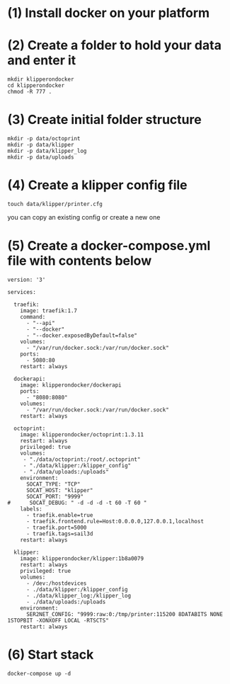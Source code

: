 # (1) Install docker on your platform


# (2) Create a folder to hold your data and enter it

```
mkdir klipperondocker
cd klipperondocker
chmod -R 777 .
```


# (3) Create initial folder structure

```
mkdir -p data/octoprint
mkdir -p data/klipper
mkdir -p data/klipper_log
mkdir -p data/uploads
```

# (4) Create a klipper config file
```
touch data/klipper/printer.cfg
```
you can copy an existing config or create a new one


# (5) Create a docker-compose.yml file with contents below
```
version: '3'

services:

  traefik:
    image: traefik:1.7
    command: 
      - "--api"
      - "--docker"
      - "--docker.exposedByDefault=false"
    volumes:
      - "/var/run/docker.sock:/var/run/docker.sock"
    ports:
      - 5080:80
    restart: always

  dockerapi:
    image: klipperondocker/dockerapi
    ports:
      - "8080:8080"
    volumes:
      - "/var/run/docker.sock:/var/run/docker.sock"
    restart: always

  octoprint:
    image: klipperondocker/octoprint:1.3.11
    restart: always
    privileged: true
    volumes:
     - "./data/octoprint:/root/.octoprint"
     - "./data/klipper:/klipper_config"
     - "./data/uploads:/uploads"
    environment:
      SOCAT_TYPE: "TCP"
      SOCAT_HOST: "klipper"
      SOCAT_PORT: "9999"
#      SOCAT_DEBUG: " -d -d -d -t 60 -T 60 "
    labels:
      - traefik.enable=true
      - traefik.frontend.rule=Host:0.0.0.0,127.0.0.1,localhost
      - traefik.port=5000
      - traefik.tags=sail3d
    restart: always

  klipper:
    image: klipperondocker/klipper:1b8a0079
    restart: always
    privileged: true
    volumes:
      - /dev:/hostdevices
      - ./data/klipper:/klipper_config
      - ./data/klipper_log:/klipper_log
      - ./data/uploads:/uploads
    environment:
      SER2NET_CONFIG: "9999:raw:0:/tmp/printer:115200 8DATABITS NONE 1STOPBIT -XONXOFF LOCAL -RTSCTS"
    restart: always
```
# (6) Start stack
```
docker-compose up -d
```
